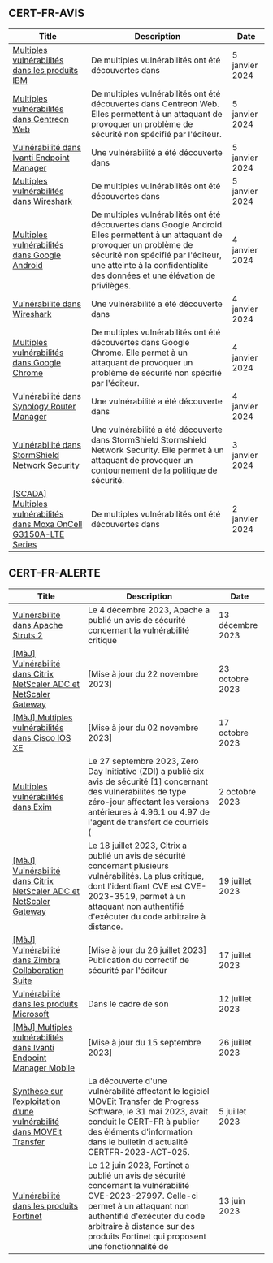
## CERT-FR-AVIS
|Title|Description|Date|
|---|---|---|
| [Multiples vulnérabilités dans les produits IBM](https://www.cert.ssi.gouv.fr/avis/CERTFR-2024-AVI-0010/) | De multiples vulnérabilités ont été découvertes dans  | 5 janvier 2024 |
| [Multiples vulnérabilités dans Centreon Web](https://www.cert.ssi.gouv.fr/avis/CERTFR-2024-AVI-0009/) | De multiples vulnérabilités ont été découvertes dans Centreon Web. Elles permettent à un attaquant de provoquer un problème de sécurité non spécifié par l'éditeur. | 5 janvier 2024 |
| [Vulnérabilité dans Ivanti Endpoint Manager](https://www.cert.ssi.gouv.fr/avis/CERTFR-2024-AVI-0008/) | Une vulnérabilité a été découverte dans  | 5 janvier 2024 |
| [Multiples vulnérabilités dans Wireshark](https://www.cert.ssi.gouv.fr/avis/CERTFR-2024-AVI-0007/) | De multiples vulnérabilités ont été découvertes dans  | 5 janvier 2024 |
| [Multiples vulnérabilités dans Google Android](https://www.cert.ssi.gouv.fr/avis/CERTFR-2024-AVI-0006/) | De multiples vulnérabilités ont été découvertes dans Google Android. Elles permettent à un attaquant de provoquer un problème de sécurité non spécifié par l'éditeur, une atteinte à la confidentialité des données et une élévation de privilèges. | 4 janvier 2024 |
| [Vulnérabilité dans Wireshark](https://www.cert.ssi.gouv.fr/avis/CERTFR-2024-AVI-0005/) | Une vulnérabilité a été découverte dans  | 4 janvier 2024 |
| [Multiples vulnérabilités dans Google Chrome](https://www.cert.ssi.gouv.fr/avis/CERTFR-2024-AVI-0004/) | De multiples vulnérabilités ont été découvertes dans Google Chrome. Elle permet à un attaquant de provoquer un problème de sécurité non spécifié par l'éditeur. | 4 janvier 2024 |
| [Vulnérabilité dans Synology Router Manager](https://www.cert.ssi.gouv.fr/avis/CERTFR-2024-AVI-0003/) | Une vulnérabilité a été découverte dans  | 4 janvier 2024 |
| [Vulnérabilité dans StormShield Network Security](https://www.cert.ssi.gouv.fr/avis/CERTFR-2024-AVI-0001/) | Une vulnérabilité a été découverte dans StormShield Stormshield Network Security. Elle permet à un attaquant de provoquer un contournement de la politique de sécurité. | 3 janvier 2024 |
| [[SCADA] Multiples vulnérabilités dans Moxa OnCell G3150A-LTE Series](https://www.cert.ssi.gouv.fr/avis/CERTFR-2024-AVI-0002/) | De multiples vulnérabilités ont été découvertes dans  | 2 janvier 2024 |
## CERT-FR-ALERTE
|Title|Description|Date|
|---|---|---|
| [Vulnérabilité dans Apache Struts 2](https://www.cert.ssi.gouv.fr/alerte/CERTFR-2023-ALE-013/) | Le 4 décembre 2023, Apache a publié un avis de sécurité concernant la vulnérabilité critique  | 13 décembre 2023 |
| [[MàJ] Vulnérabilité dans Citrix NetScaler ADC et NetScaler Gateway](https://www.cert.ssi.gouv.fr/alerte/CERTFR-2023-ALE-012/) | [Mise à jour du 22 novembre 2023] | 23 octobre 2023 |
| [[MàJ] Multiples vulnérabilités dans Cisco IOS XE](https://www.cert.ssi.gouv.fr/alerte/CERTFR-2023-ALE-011/) | [Mise à jour du 02 novembre 2023] | 17 octobre 2023 |
| [Multiples vulnérabilités dans Exim](https://www.cert.ssi.gouv.fr/alerte/CERTFR-2023-ALE-010/) | Le 27 septembre 2023, Zero Day Initiative (ZDI) a publié six avis de sécurité [1] concernant des vulnérabilités de type zéro-jour affectant les versions antérieures à 4.96.1 ou 4.97 de l'agent de transfert de courriels ( | 2 octobre 2023 |
| [[MàJ] Vulnérabilité dans Citrix NetScaler ADC et NetScaler Gateway](https://www.cert.ssi.gouv.fr/alerte/CERTFR-2023-ALE-008/) | Le 18 juillet 2023, Citrix a publié un avis de sécurité concernant plusieurs vulnérabilités. La plus critique, dont l'identifiant CVE est CVE-2023-3519, permet à un attaquant non authentifié d'exécuter du code arbitraire à distance. | 19 juillet 2023 |
| [[MàJ] Vulnérabilité dans Zimbra Collaboration Suite](https://www.cert.ssi.gouv.fr/alerte/CERTFR-2023-ALE-007/) | [Mise à jour du 26 juillet 2023] Publication du correctif de sécurité par l'éditeur | 17 juillet 2023 |
| [Vulnérabilité dans les produits Microsoft](https://www.cert.ssi.gouv.fr/alerte/CERTFR-2023-ALE-006/) | Dans le cadre de son  | 12 juillet 2023 |
| [[MàJ] Multiples vulnérabilités dans Ivanti Endpoint Manager Mobile](https://www.cert.ssi.gouv.fr/alerte/CERTFR-2023-ALE-009/) | [Mise à jour du 15 septembre 2023]  | 26 juillet 2023 |
| [Synthèse sur l’exploitation d’une vulnérabilité dans MOVEit Transfer](https://www.cert.ssi.gouv.fr/alerte/CERTFR-2023-ALE-005/) | La découverte d'une vulnérabilité affectant le logiciel MOVEit Transfer de Progress Software, le 31 mai 2023, avait conduit le CERT-FR à publier des éléments d'information dans le bulletin d'actualité CERTFR-2023-ACT-025. | 5 juillet 2023 |
| [Vulnérabilité dans les produits Fortinet](https://www.cert.ssi.gouv.fr/alerte/CERTFR-2023-ALE-004/) | Le 12 juin 2023, Fortinet a publié un avis de sécurité concernant la vulnérabilité CVE-2023-27997. Celle-ci permet à un attaquant non authentifié d'exécuter du code arbitraire à distance sur des produits Fortinet qui proposent une fonctionnalité de  | 13 juin 2023 |
